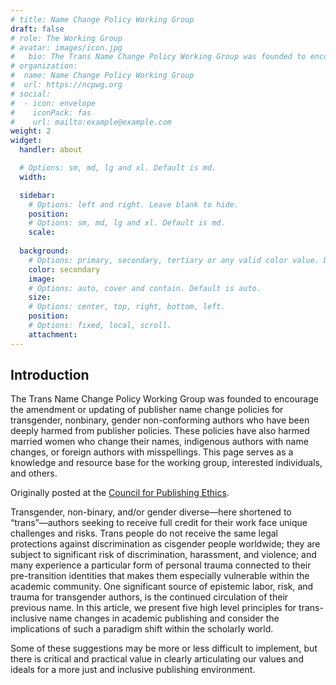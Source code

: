 ```yaml
---
# title: Name Change Policy Working Group
draft: false
# role: The Working Group
# avatar: images/icon.jpg
#   bio: The Trans Name Change Policy Working Group was founded to encourage the amendment or updating of publisher name change policies for transgender, nonbinary, gender non-conforming authors who have been deeply harmed from publisher policies. These policies have also harmed married women who change their names, indigenous authors with name changes, or foreign authors with misspellings. This page serves as a knowledge and resource base for the working group, interested individuals, and others.
# organization:
#  name: Name Change Policy Working Group
#  url: https://ncpwg.org
# social:
#  - icon: envelope
#    iconPack: fas
#    url: mailto:example@example.com
weight: 2
widget:
  handler: about

  # Options: sm, md, lg and xl. Default is md.
  width:

  sidebar:
    # Options: left and right. Leave blank to hide.
    position:
    # Options: sm, md, lg and xl. Default is md.
    scale:
  
  background:
    # Options: primary, secondary, tertiary or any valid color value. Default is primary.
    color: secondary
    image:
    # Options: auto, cover and contain. Default is auto.
    size:
    # Options: center, top, right, bottom, left.
    position:
    # Options: fixed, local, scroll.
    attachment: 
---
```

## Introduction

The Trans Name Change Policy Working Group was founded to encourage the amendment or updating of publisher name change policies for transgender, nonbinary, gender non-conforming authors who have been deeply harmed from publisher policies. These policies have also harmed married women who change their names, indigenous authors with name changes, or foreign authors with misspellings. This page serves as a knowledge and resource base for the working group, interested individuals, and others.


Originally posted at the [Council for Publishing Ethics](https://publicationethics.org/news/vision-more-trans-inclusive-publishing-world).

Transgender, non-binary, and/or gender diverse—here shortened to “trans”—authors seeking to receive full credit for their work face unique challenges and risks. Trans people do not receive the same legal protections against discrimination as cisgender people worldwide; they are subject to significant risk of discrimination, harassment, and violence; and many experience a particular form of personal trauma connected to their pre-transition identities that makes them especially vulnerable within the academic community. One significant source of epistemic labor, risk, and trauma for transgender authors, is the continued circulation of their previous name. In this article, we present five high level principles for trans-inclusive name changes in academic publishing and consider the implications of such a paradigm shift within the scholarly world.

Some of these suggestions may be more or less difficult to implement, but there is critical and practical value in clearly articulating our values and ideals for a more just and inclusive publishing environment.
